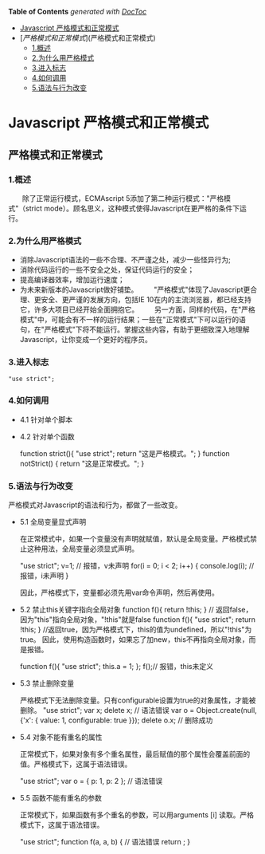 **Table of Contents**  *generated with [DocToc](http://doctoc.herokuapp.com/)*

- [Javascript 严格模式和正常模式](#Javascript严格模式和正常模式)
- [$严格模式和正常模式]($严格模式和正常模式)
  - [1.概述](#1概述)
  - [2.为什么用严格模式](#2为什么用严格模式)
  - [3.进入标志](#3进入标志)
  - [4.如何调用](#4如何调用)
  - [5.语法与行为改变](#5语法与行为改变)

# Javascript 严格模式和正常模式
## 严格模式和正常模式

### 1.概述
　　除了正常运行模式，ECMAscript 5添加了第二种运行模式："严格模式"（strict mode）。顾名思义，这种模式使得Javascript在更严格的条件下运行。

### 2.为什么用严格模式
- 消除Javascript语法的一些不合理、不严谨之处，减少一些怪异行为;
- 消除代码运行的一些不安全之处，保证代码运行的安全；
- 提高编译器效率，增加运行速度；
- 为未来新版本的Javascript做好铺垫。
　　"严格模式"体现了Javascript更合理、更安全、更严谨的发展方向，包括IE 10在内的主流浏览器，都已经支持它，许多大项目已经开始全面拥抱它。
　　另一方面，同样的代码，在"严格模式"中，可能会有不一样的运行结果；一些在"正常模式"下可以运行的语句，在"严格模式"下将不能运行。掌握这些内容，有助于更细致深入地理解Javascript，让你变成一个更好的程序员。

### 3.进入标志
    "use strict";

### 4.如何调用
- 4.1 针对单个脚本


    <script>
      "use strict";
      console.log("这是严格模式。");
    </script>

- 4.2 针对单个函数


    function strict(){
      "use strict";
      return "这是严格模式。";
    }
    function notStrict() {
      return "这是正常模式。";
    }

### 5.语法与行为改变

  严格模式对Javascript的语法和行为，都做了一些改变。

- 5.1 全局变量显式声明

  在正常模式中，如果一个变量没有声明就赋值，默认是全局变量。严格模式禁止这种用法，全局变量必须显式声明。

    "use strict";
    v=1;  // 报错，v未声明
    for(i = 0; i < 2; i++) {
      console.log(i);  // 报错，i未声明
    }

  因此，严格模式下，变量都必须先用var命令声明，然后再使用。


- 5.2 禁止this关键字指向全局对象
    function f(){
      return !this;
    }
    // 返回false，因为"this"指向全局对象，"!this"就是false
    function f(){
      "use strict";
      return !this;
    }
    //返回true，因为严格模式下，this的值为undefined，所以"!this"为true。
  因此，使用构造函数时，如果忘了加new，this不再指向全局对象，而是报错。

    function f(){
      "use strict";
      this.a = 1;
    };
    f();// 报错，this未定义


- 5.3 禁止删除变量

  严格模式下无法删除变量。只有configurable设置为true的对象属性，才能被删除。
    "use strict";
    var x;
    delete x; // 语法错误
    var o = Object.create(null, {'x': {
      value: 1,
      configurable: true
    }});
    delete o.x; // 删除成功

- 5.4 对象不能有重名的属性

  正常模式下，如果对象有多个重名属性，最后赋值的那个属性会覆盖前面的值。严格模式下，这属于语法错误。

    "use strict";
    var o = {
      p: 1,
      p: 2
    }; // 语法错误

- 5.5 函数不能有重名的参数

  正常模式下，如果函数有多个重名的参数，可以用arguments [i] 读取。严格模式下，这属于语法错误。

    "use strict";
    function f(a, a, b) { // 语法错误
      return ;
    }
